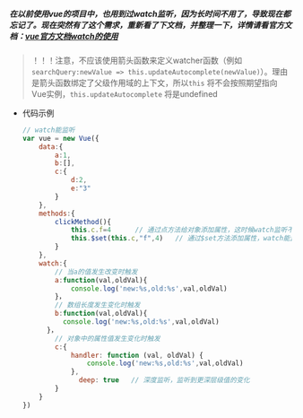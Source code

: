 ##### 在以前使用vue的项目中，也用到过watch监听，因为长时间不用了，导致现在都忘记了。现在突然有了这个需求，重新看了下文档，并整理一下，详情请看官方文档：[vue官方文档watch的使用](https://cn.vuejs.org/v2/api/#watch)

> ！！！注意，不应该使用箭头函数来定义watcher函数（例如`searchQuery:newValue => this.updateAutocomplete(newValue)`）。理由是箭头函数绑定了父级作用域的上下文，所以`this` 将不会按照期望指向Vue实例，`this.updateAutocomplete` 将是undefined

- 代码示例

  ```javascript
  // watch能监听
  var vue = new Vue({
      data:{
          a:1,
          b:[],
          c:{
              d:2,
              e:"3"
          }
      },
      methods:{
          clickMethod(){
              this.c.f=4      // 通过点方法给对象添加属性，这时候watch监听不到变化
              this.$set(this.c,"f",4)   // 通过$set方法添加属性，watch能监听到变化
          }
      },
      watch:{
          // 当a的值发生改变时触发
          a:function(val,oldVal){
              console.log('new:%s,old:%s',val,oldVal)
          }，
          // 数组长度发生变化时触发
          b:function(val,oldVal){
      		console.log('new:%s,old:%s',val,oldVal)
  		}，
          // 对象中的属性值发生变化时触发
          c:{
              handler: function (val, oldVal) {
                  console.log('new:%s,old:%s',val,oldVal)
              },
        		deep: true   // 深度监听，监听到更深层级值的变化
          }
      }
  })
  ```

  